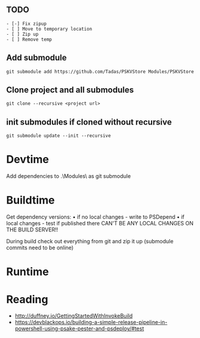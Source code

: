 ﻿## TODO

	- [-] Fix zipup
	- [ ] Move to temporary location
	- [ ] Zip up
	- [ ] Remove temp

## Add submodule

```
git submodule add https://github.com/Tadas/PSKVStore Modules/PSKVStore
```


## Clone project and all submodules
```
git clone --recursive <project url>
```


## init submodules if cloned without recursive
```
git submodule update --init --recursive
```

# Devtime
Add dependencies to .\Modules\ as git submodule

# Buildtime
Get dependency versions:
	• if no local changes - write to PSDepend
	• if local changes - test if published
there CAN'T BE ANY LOCAL CHANGES ON THE BUILD SERVER!!

During build check out everything from git and zip it up (submodule commits need to be online)

# Runtime

# Reading

 * http://duffney.io/GettingStartedWithInvokeBuild
 * https://devblackops.io/building-a-simple-release-pipeline-in-powershell-using-psake-pester-and-psdeploy/#test